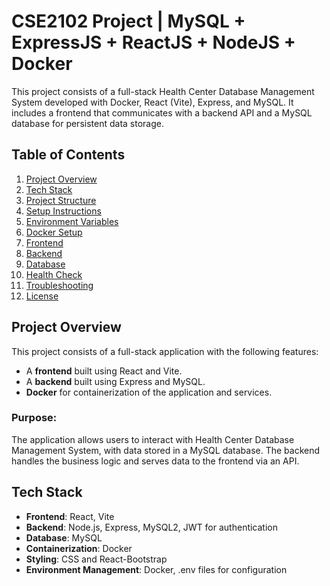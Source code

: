 # CSE2102 Project | MySQL + ExpressJS + ReactJS + NodeJS + Docker

This project consists of a full-stack Health Center Database Management System developed with Docker, React (Vite), Express, and MySQL. It includes a frontend that communicates with a backend API and a MySQL database for persistent data storage.

## Table of Contents

1. [Project Overview](#project-overview)
2. [Tech Stack](#tech-stack)
3. [Project Structure](#project-structure)
4. [Setup Instructions](#setup-instructions)
5. [Environment Variables](#environment-variables)
6. [Docker Setup](#docker-setup)
7. [Frontend](#frontend)
8. [Backend](#backend)
9. [Database](#database)
10. [Health Check](#health-check)
11. [Troubleshooting](#troubleshooting)
12. [License](#license)

## Project Overview

This project consists of a full-stack application with the following features:

-   A **frontend** built using React and Vite.
-   A **backend** built using Express and MySQL.
-   **Docker** for containerization of the application and services.

### Purpose:

The application allows users to interact with Health Center Database Management System, with data stored in a MySQL database. The backend handles the business logic and serves data to the frontend via an API.

## Tech Stack

-   **Frontend**: React, Vite
-   **Backend**: Node.js, Express, MySQL2, JWT for authentication
-   **Database**: MySQL
-   **Containerization**: Docker
-   **Styling**: CSS and React-Bootstrap
-   **Environment Management**: Docker, .env files for configuration
